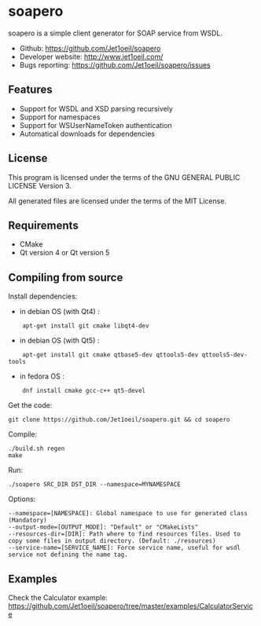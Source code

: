 soapero
============

soapero is a simple client generator for SOAP service from WSDL.

- Github: https://github.com/Jet1oeil/soapero
- Developer website: http://www.jet1oeil.com/
- Bugs reporting: https://github.com/Jet1oeil/soapero/issues

Features
--------
- Support for WSDL and XSD parsing recursively
- Support for namespaces
- Support for WSUserNameToken authentication
- Automatical downloads for dependencies

License
-------

This program is licensed under the terms of the GNU GENERAL PUBLIC LICENSE Version 3.

All generated files are licensed under the terms of the MIT License.

Requirements
------------

- CMake
- Qt version 4 or Qt version 5

Compiling from source
---------------------

Install dependencies:
  * in debian OS (with Qt4) :
```
    apt-get install git cmake libqt4-dev
```
  * in debian OS (with Qt5) :
```
    apt-get install git cmake qtbase5-dev qttools5-dev qttools5-dev-tools
```
  * in fedora OS : 
```
    dnf install cmake gcc-c++ qt5-devel
```
Get the code:

    git clone https://github.com/Jet1oeil/soapero.git && cd soapero

Compile:

    ./build.sh regen
    make

Run:

    ./soapero SRC_DIR DST_DIR --namespace=MYNAMESPACE

Options:

	--namespace=[NAMESPACE]: Global namespace to use for generated class (Mandatory)
	--output-mode=[OUTPUT_MODE]: "Default" or "CMakeLists"
	--resources-dir=[DIR]: Path where to find resources files. Used to copy some files in output directory. (Default: ./resources)
	--service-name=[SERVICE_NAME]: Force service name, useful for wsdl service not defining the name tag.


Examples
--------

Check the Calculator example: https://github.com/Jet1oeil/soapero/tree/master/examples/CalculatorService


